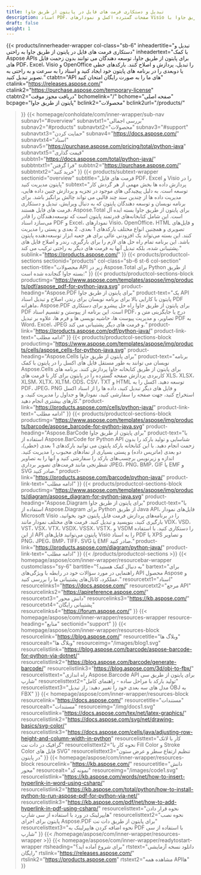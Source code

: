 ```yaml
---
title: تبدیل و دستکاری فرمت های فایل در پایتون از طریق جاوا
description: اسناد PDF، صفحات گسترده اکسل و نمودارهای Visio را ویرایش، تبدیل و دستکاری کنید یا بارکدهای 1 بعدی و 2 بعدی را در پایتون از طریق جاوا با Aspose API تولید کنید.
draft: false
weight: 1
---
```

{{< products/innerheader-wrapper col-class="sb-6"
  inheadertitle="تبدیل و دستکاری فرمت های فایل در پایتون از طریق جاوا به راحتی"
  inheadertext="با کمک Aspose APIs برای پایتون از طریق جاوا، توسعه دهندگان می توانند بدون زحمت فایل های PDF، Excel، Visio و OpenOffice را تبدیل، پردازش و اصلاح کنند. بارکدهای خطی یا دوبعدی را در برنامه های پایتون خود ایجاد کنید و اسناد را به سرعت و به راحتی به تصویر تبدیل کنید."
  ctabtn="API های ما را به صورت رایگان امتحان کنید"
  ctalink="https://releases.aspose.com/"
  ctalink2="https://purchase.aspose.com/temporary-license"
  ctabtn2="دریافت مجوز موقت"
  bchomelink="/"
  bchome="صفحه اصلی"
  bcpage="پایتون از طریق جاوا"
  bclink2="محصولات"
  bclink2url="/products/"
  >}}
  {{< homepage/conholdate/com/inner-wrapper/sub-nav 
subnav1="#overview"
subnavtxt1="بررسی اجمالی" 
subnav2="#products"
subnavtxt2="محصولات" 
subnav3="#support"
subnavtxt3="حمایت کردن" 
subnav4="https://docs.aspose.com/"
subnavtxt4="اسناد" 
subnav5="https://purchase.aspose.com/pricing/total/python-java"
subnavtxt5="قیمت گذاری" 
subbtn1="https://docs.aspose.com/total/python-java/"
subbtntxt1="فرا گرفتن"
subbtn2="https://purchase.aspose.com/"
subbtntxt2="خرید کنید"
>}}
   {{< products/subtext-wrapper sectionid="overview" 
   subtitle="فرمت های فایل PDF، Excel و Visio را در پایتون مدیریت کنید"
   subtext="پردازش داده ها بخش مهمی از هر گردش کار توسعه است. به دلیل پیچیدگی های موجود در تجزیه و پردازش چنین داده هایی، مدیریت داده ها از چندین سند چند قالبی می تواند چالش برانگیز باشد. برای برنامه نویسان و توسعه دهندگان پایتون که به دنبال ویرایش، تبدیل و دستکاری فرمت های فایل هستند، Aspose.Total برای پایتون از طریق جاوا بسته ایده آل است. این شامل کتابخانه‌های قدرتمند پایتون است که توسعه‌دهندگان را قادر می‌سازد اسناد PDF و Excel، نمودارهای Visio، OpenOffice، HTML و فایل‌های تصویری و همچنین انواع مختلف بارکدهای 1 بعدی، 2 بعدی و پستی را مدیریت کنند. این بسته می‌تواند یک افزودنی عالی برای هر جعبه ابزار توسعه‌دهنده پایتون باشد. این برنامه تمام راه حل های لازم را برای بارگیری، رندر و اصلاح فایل های پشتیبانی شده، بلکه تبدیل آنها به فرمت های دیگر به راحتی ترکیب می کند."
   sublink="https://products.aspose.com/"
   >}} 
{{< products/productcol-sections
sectionid="products" 
col-class="sb-6 st-6 col-section"
section-title="محصولات API زیر در Aspose.Total برای Python از طریق بسته جاوا گنجانده شده است:"
>}}
{{< products/productcol-sections-block
productimg="https://www.aspose.com/templates/aspose/img/products/pdf/aspose_pdf-for-python-java.svg"
product-heading="Aspose.PDF برای پایتون از طریق جاوا"
product-text="یک API پایتون با کارایی بالا برای برنامه نویسان برای رندر، اصلاح و تبدیل اسناد PDF ماهرانه، Aspose.PDF برای پایتون از طریق جاوا راه حل پیشرو برای دستکاری PDF است. این برنامه از پیوستن و تقسیم اسناد PDF، درج یا جایگزینی متن و تصاویر، و مدیریت پیوست ها، حاشیه نویسی ها و فرم ها، علاوه بر تبدیل PDF به Word، Excel، JPEG و فرمت های دیگر پشتیبانی می کند."
product-link="https://products.aspose.com/pdf/python-java/"
product-link-text="ادامه مطلب"
>}}
{{< products/productcol-sections-block
productimg="https://www.aspose.com/templates/aspose/img/products/cells/aspose_cells-for-python-java.svg"
product-heading="Aspose.Cells برای پایتون از طریق جاوا"
product-text="برنامه نویسان می توانند به طور مستقل فایل های اکسل را در پایتون با کمک Aspose.Cells برای پایتون از طریق کتابخانه جاوا پردازش کنند. برنامه های کاربردی پردازش صفحه گسترده را در پایتون برای کار با فرمت های XLS، XLSX، XLSM، XLTX، XLTM، ODS، CSV، TXT و HTML توسعه دهید. اکسل را به PDF، JPEG، PNG و فایل های دیگر تبدیل کنید، داده ها را از اسناد اکسل استخراج کنید، جهت صفحه را سفارشی کنید، نمودارها و جداول را مدیریت کنید، و کارهای بیشتری انجام دهید."
product-link="https://products.aspose.com/cells/python-java/"
product-link-text="ادامه مطلب"
>}}
{{< products/productcol-sections-block
productimg="https://www.aspose.com/templates/aspose/img/products/barcode/aspose_barcode-for-python-java.svg"
product-heading="Aspose.BarCode برای پایتون از طریق جاوا"
product-text="با استفاده از Aspose.BarCode for Python API شناسایی و تولید بارکد را بدون زحمت انجام دهید. با این کتابخانه بارکد پایتون می توانید بارکدهای 1 بعدی (خطی)، دو بعدی (ماتریس داده) و پستی بسیاری از نمادهای محبوب را مدیریت کنید. اندازه و زیرنویس برچسب‌های بارکد را سفارشی کنید و آنها را به تصاویر شطرنجی مانند فرمت‌های تصویر برداری JPEG، PNG، BMP، GIF یا EMF و SVG صادر کنید."
product-link="https://products.aspose.com/barcode/python-java/"
product-link-text="ادامه مطلب"
>}}
{{< products/productcol-sections-block
productimg="https://www.aspose.com/templates/aspose/img/products/diagram/aspose_diagram-for-python-java.svg"
product-heading="Aspose.Diagram برای پایتون از طریق جاوا"
product-text="با استفاده از Aspose.Diagram برای Python از طریق Java API، فایل‌های نمودار Microsoft Visio را در برنامه‌های پردازش فرمت فایل پایتون خود بخوانید، بارگیری کنید، بنویسید و تبدیل کنید. فرمت های مختلف نمودار مانند VDX، VSD، VST، VSX، VTX، VSDX، VSSX، VSTX، و VSDM را دستکاری کنید. با استفاده از این API پایتون می‌توانید فایل‌های Visio را به اسناد PDF یا XPS و تصاویر PNG، JPEG، BMP، TIFF، SVG یا EMF صادر کنید."
product-link="https://products.aspose.com/diagram/python-java/"
product-link-text="ادامه مطلب"
>}}
{{< /products/productcol-sections >}}
{{< homepage/aspose/com/inner-wrapper/resourcebar-wrapper
customclass="sy-6"
bartitle="به دنبال کمک هستید؟"
bartext="برای راهنمایی در مورد سؤالات خود در رابطه با ویژگی‌های API محصول Aspose و عملکرد، کانال‌های پشتیبانی ما را بررسی کنید."
resourcetxt1="اسناد"
resourcelinks1="https://docs.aspose.com/"
resourcetxt2="مرجع API"
resourcelinks2="https://apireference.aspose.com/"
resourcetxt3="دانش محور"
resourcelinks3="https://kb.aspose.com/"
resourcetxt4="پشتیبانی رایگان"
resourcelinks4="https://forum.aspose.com/"
>}}
{{< homepage/aspose/com/inner-wrapper/resources-wrapper
resource-heading="منابع"
sectionid="support"
>}}
{{< homepage/aspose/com/inner-wrapper/resources-block
resourcelink="https://blog.aspose.com/"
resourcetitle="وبلاگ ها"
resourcealt="وبلاگ ها"
resourceimg="/images/blog1.svg"
resourcelistlink="https://blog.aspose.com/barcode/aspose-barcode-for-python-via-dotnet/"
resourcelistlink2="https://blog.aspose.com/barcode/generate-barcode/"
resourcelistlink3="https://blog.aspose.com/3d/obj-to-fbx/"
resourcelisttext="راه اندازی Aspose.Barcode API برای پایتون از طریق سی شارپ"
resourcelisttext2="تولید بارکد با مراحل ساده - راهنمای کامل"
resourcelisttext3="مدل های سه بعدی خود را تغییر دهید: راز تبدیل OBJ به FBX"
>}}
{{< homepage/aspose/com/inner-wrapper/resources-block
resourcelink="https://docs.aspose.com/"
resourcetitle="مستندات"
resourcealt="مستندات"
resourceimg="/img/docs1.svg"
resourcelistlink="https://docs.aspose.com/tex/net/latex-graphics/"
resourcelistlink2="https://docs.aspose.com/svg/net/drawing-basics/svg-color/"
resourcelistlink3="https://docs.aspose.com/cells/java/adjusting-row-height-and-column-width-in-python"
resourcelisttext="کار با لاتک گرافیک در دات نت"
resourcelisttext2="نحوه کار با Fill Color و Stroke Color فایل های SVG"
resourcelisttext3="تنظیم ارتفاع سطر و عرض ستون در پایتون"
>}}
{{< homepage/aspose/com/inner-wrapper/resources-block
resourcelink="https://kb.aspose.com/"
resourcetitle="دانش محور"
resourcealt="نمونه کد"
resourceimg="/images/code1.svg"
resourcelistlink="https://kb.aspose.com/words/net/how-to-insert-hyperlink-in-word-using-csharp/"
resourcelistlink2="https://kb.aspose.com/total/python/how-to-install-python-to-run-aspose-pdf-for-python-via-net/"
resourcelistlink3="https://kb.aspose.com/pdf/net/how-to-add-hyperlink-in-pdf-using-csharp/"
resourcelisttext="نحوه قرار دادن هایپرلینک در ورد با استفاده از سی شارپ"
resourcelisttext2="نحوه نصب پایتون برای اجرای Aspose.PDF برای پایتون از طریق دات نت"
resourcelisttext3="نحوه اضافه کردن هایپرلینک به PDF با استفاده از سی شارپ"
>}}
{{< /homepage/aspose/com/inner-wrapper/resources-wrapper >}}
{{< homepage/aspose/com/inner-wrapper/readytostart-wrapper
rtsheading="برای شروع آماده اید؟"
rtstext="دانلود نسخه آزمایشی رایگان"
rtslink="https://releases.aspose.com/"
rtslink2="https://products.aspose.com"
rtstext2="مشاهده همه APIها"
>}}
